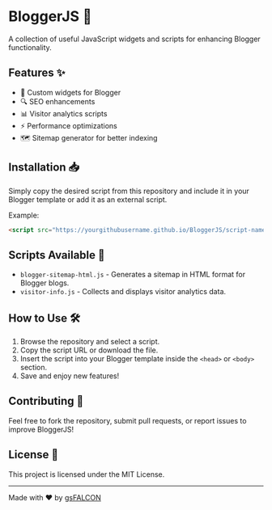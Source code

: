 # BloggerJS 🚀

A collection of useful JavaScript widgets and scripts for enhancing Blogger functionality.

## Features ✨
- 📌 Custom widgets for Blogger
- 🔍 SEO enhancements
- 📊 Visitor analytics scripts
- ⚡ Performance optimizations
- 🗺️ Sitemap generator for better indexing

## Installation 📥
Simply copy the desired script from this repository and include it in your Blogger template or add it as an external script.

Example:
```html
<script src="https://yourgithubusername.github.io/BloggerJS/script-name.js"></script>
```

## Scripts Available 📜
- `blogger-sitemap-html.js` - Generates a sitemap in HTML format for Blogger blogs.
- `visitor-info.js` - Collects and displays visitor analytics data.

## How to Use 🛠️
1. Browse the repository and select a script.
2. Copy the script URL or download the file.
3. Insert the script into your Blogger template inside the `<head>` or `<body>` section.
4. Save and enjoy new features!

## Contributing 🤝
Feel free to fork the repository, submit pull requests, or report issues to improve BloggerJS!

## License 📄
This project is licensed under the MIT License.

---

Made with ❤️ by [gsFALCON](https://github.com/gsFALCON)
